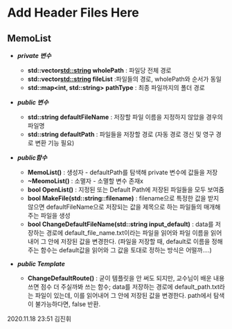 # Add Header Files Here

## MemoList
* ***private 변수***  
    * **std::vector<std::string> wholePath** : 파일당 전체 경로  
    * **std::vector<std::string> fileList**  :파일들의 경로, wholePath와 순서가 동일
    * **std::map<int, std::string> pathType** : 최종 파일까지의 폴더 경로

* ***public 변수***
    * **std::string defaultFileName** : 저장할 파일 이름을 지정하지 않았을 경우의 파일명
    * **std::string defaultPath** : 파일들을 저장할 경로 (자동 경로 갱신 및 영구 경로 변환 기능 필요)
    
* ***public함수***
    * **MemoList()** : 생성자 - defaultPath를 탐색해 private 변수에 값들을 저장
    * **~MeomoList()** : 소멸자 - 소멸할 변수 존재x
    * **bool OpenList()** : 지정된 또는 Default Path에 저장된 파일들을 모두 보여줌
    * **bool MakeFile(std::string::filename)** : filename으로 특정한 값을 받지 않으면 defaultFileName으로 저장되는 값을 제목으로 하는 파일들의 매개해주는 파일을 생성
    * **bool ChangeDefaultFileName(std::string input_default)** : data를 저장하는 경로에 default_file_name.txt이라는 파일을 읽어와 파일 이름을 읽어내어 그 안에 저장된 값을 변경한다. (파일을 저장할 때, default로 이름을 정해주는 함수는 default값을 읽어와 그 값을 토대로 정하는 방식은 어떨까....)
    
* ***public Template***
    * **ChangeDefaultRoute()** : 굳이 템플릿을 안 써도 되지만, 교수님이 배운 내용 쓰면 점수 더 주실까봐 쓰는 함수; data를 저장하는 경로에 default_path.txt라는 파일이 있는데, 이를 읽어내어 그 안에 저장된 값을 변경한다. path에서 탐색이 불가능하다면, false 반환.

2020.11.18 23:51 김진휘
